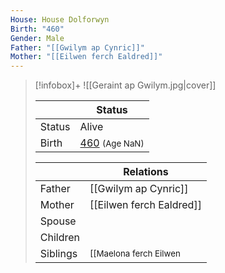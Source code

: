 ```yaml
---
House: House Dolforwyn
Birth: "460"
Gender: Male
Father: "[[Gwilym ap Cynric]]"
Mother: "[[Eilwen ferch Ealdred]]"
---
```


> [!infobox]+
> ![[Geraint ap Gwilym.jpg|cover]]
>
> || Status   |
> | ---- | ---- |
> |Status| Alive|
> |Birth| [460](460) <small>(Age NaN)</small> |
>
> || Relations   |
> | ---- | ---- |
> | Father | [[Gwilym ap Cynric]] |
> | Mother | [[Eilwen ferch Ealdred]] |
> | Spouse | |
> | Children||
> | Siblings |<small>[[Maelona ferch Eilwen|Maelona ferch Eilwen]] (Younger sister), [[Madoc ap Gwilym|Madoc ap Gwilym]] (Younger brother)</small>|

